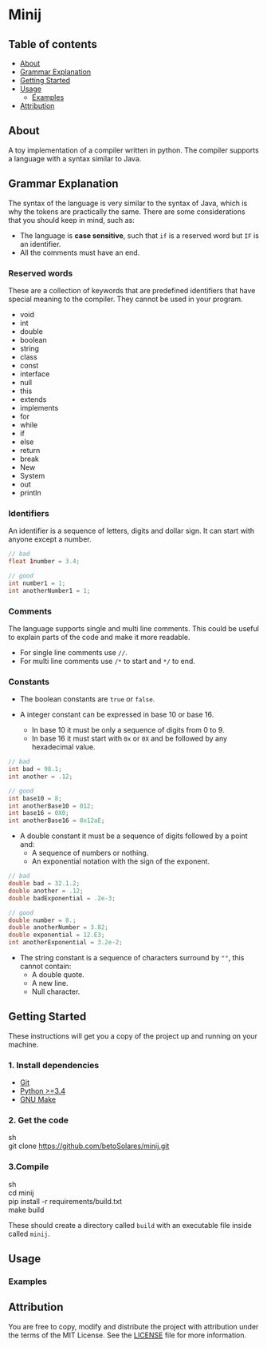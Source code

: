 # Minij

## Table of contents

* [About](#about)
* [Grammar Explanation](#grammar-explanation)
* [Getting Started](#getting-started)
* [Usage](#usage)
    * [Examples](#examples)
* [Attribution](#attribution)

## About

A toy implementation of a compiler written in python. The compiler supports a language with a syntax
similar to Java.

## Grammar Explanation

The syntax of the language is very similar to the syntax of Java, which is why the tokens are
practically the same. There are some considerations that you should keep in mind, such as:

* The language is **case sensitive**, such that `if` is a reserved word but `IF` is an identifier.
* All the comments must have an end.

### Reserved words

These are a collection of keywords that are predefined identifiers that have special meaning to the
compiler. They cannot be used in your program.

* void
* int
* double
* boolean
* string
* class
* const
* interface
* null
* this
* extends
* implements
* for
* while
* if
* else
* return
* break
* New
* System
* out
* println

### Identifiers

An identifier is a sequence of letters, digits and dollar sign. It can start with anyone except a
number.

```java
// bad
float 1number = 3.4;

// good
int number1 = 1;
int anotherNumber1 = 1;
```

### Comments

The language supports single and multi line comments. This could be useful to explain parts of the
code and make it more readable.

* For single line comments use `//`.
* For multi line comments use `/*` to start and `*/` to end.

### Constants

* The boolean constants are `true` or `false`.

* A integer constant can be expressed in base 10 or base 16.
    * In base 10 it must be only a sequence of digits from 0 to 9.
    * In base 16 it must start with `0x` or `0X` and be followed by any hexadecimal value.

```java
// bad
int bad = 98.1;
int another = .12;

// good
int base10 = 8;
int anotherBase10 = 012;
int base16 = 0X0;
int anotherBase16 = 0x12aE;
```

* A double constant it must be a sequence of digits followed by a point and:
    * A sequence of numbers or nothing.
    * An exponential notation with the sign of the exponent.

```java
// bad
double bad = 32.1.2;
double another = .12;
double badExponential = .2e-3;

// good
double number = 8.;
double anotherNumber = 3.82;
double exponential = 12.E3;
int anotherExponential = 3.2e-2;
```

* The string constant is a sequence of characters surround by `""`, this cannot contain:
    * A double quote.
    * A new line.
    * Null character.

## Getting Started

These instructions will get you a copy of the project up and running on your machine.

### 1. Install dependencies

* [Git](https://git-scm.com/downloads)
* [Python >=3.4](https://www.python.org/downloads/)
* [GNU Make](https://www.gnu.org/software/make/)

### 2. Get the code

sh\
git clone https://github.com/betoSolares/minij.git


### 3.Compile

sh\
cd minij\
pip install -r requirements/build.txt\
make build


These should create a directory called `build` with an executable file inside called `minij`.

## Usage

### Examples

## Attribution

You are free to copy, modify and distribute the project with attribution under the terms of the MIT
License. See the [LICENSE](https://github.com/betoSolares/minij/blob/master/LICENSE) file for more
information.

